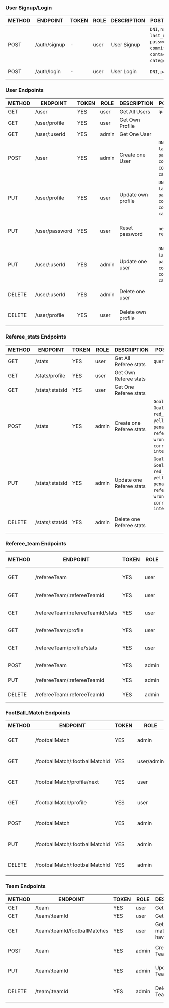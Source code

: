 ### User Signup/Login

| METHOD | ENDPOINT          | TOKEN | ROLE  | DESCRIPTION        | POST PARAMS                                                                                                         | RETURNS                |
|--------|-------------------|-------|-------|--------------------|---------------------------------------------------------------------------------------------------------------------|------------------------|
| POST   | /auth/signup      | -     | user  | User Signup        | `DNI`, `name`, `last_name`, `password`, `role`, `committee`, `contact_number`, `category`, `email`                  | { token: `token` }     |
| POST   | /auth/login       | -     | user  | User Login         | `DNI`, `password`                                                                                                   | { token: `token` }     |

### User Endpoints

| METHOD | ENDPOINT           | TOKEN | ROLE  | DESCRIPTION               | POST PARAMS                                                                                                         | RETURNS                           |
|--------|--------------------|-------|-------|---------------------------|---------------------------------------------------------------------------------------------------------------------|-----------------------------------|
| GET    | /user              | YES   | user  | Get All Users             | `query params`                                                                                                      | [{user}]                          |
| GET    | /user/profile      | YES   | user  | Get Own Profile           |                                                                                                                     | {user}                            |
| GET    | /user/:userId      | YES   | admin | Get One User              |                                                                                                                     | {user}                            |
| POST   | /user              | YES   | admin | Create one User           | `DNI`, `name`, `last_name`, `password`, `role`, `committee`, `contact_number`, `category`, `email`                  | {user}                            |
| PUT    | /user/profile      | YES   | user  | Update own profile        | `DNI`, `name`, `last_name`, `password`, `role`, `committee`, `contact_number`, `category`, `email`                  | {message: 'Profile updated'}       |
| PUT    | /user/password     | YES   | user  | Reset password            | `newPassword`, `repeatPassword`                                                                                   | { message: 'Password updated' }   |
| PUT    | /user/:userId      | YES   | admin | Update one user           | `DNI`, `name`, `last_name`, `password`, `role`, `committee`, `contact_number`, `category`, `email`                  | {message: 'User updated'}         |
| DELETE | /user/:userId      | YES   | admin | Delete one user           |                                                                                                                     | {message: 'User deleted'}         |
| DELETE | /user/profile      | YES   | user  | Delete own profile        |                                                                                                                     | {message: 'Profile deleted'}       |

### Referee_stats Endpoints

| METHOD | ENDPOINT          | TOKEN | ROLE | DESCRIPTION               | POST PARAMS                                                                                                         | RETURNS                |
|--------|-------------------|-------|------|---------------------------|---------------------------------------------------------------------------------------------------------------------|------------------------|
| GET    | /stats            | YES   | user | Get All Referee stats     | `query params`                                                                                                      | [{stats}]              |
| GET    | /stats/profile    | YES   | user | Get Own Referee stats     |                                                                                                                     | {stats}                |
| GET    | /stats/:statsId   | YES   | user | Get One Referee stats     |                                                                                                                     | {stats}                |
| POST   | /stats            | YES   | admin| Create one Referee stats  | `Goals_away`, `Goals_local`, `red_card`, `yellow_card`, `penalties`, `referee_score`, `wrong_offside`, `correct_offside`, `intervention` | {stats} |
| PUT    | /stats/:statsId   | YES   | admin| Update one Referee stats  | `Goals_away`, `Goals_local`, `red_card`, `yellow_card`, `penalties`, `referee_score`, `wrong_offside`, `correct_offside`, `intervention` | {message: 'stats updated'} |
| DELETE | /stats/:statsId   | YES   | admin| Delete one Referee stats  |                                                                                                                     | {message: 'stats deleted'} |

### Referee_team Endpoints

| METHOD | ENDPOINT                      | TOKEN | ROLE  | DESCRIPTION               | POST PARAMS                                     | RETURNS                   |
|--------|-------------------------------|-------|-------|---------------------------|-------------------------------------------------|---------------------------|
| GET    | /refereeTeam                  | YES   | user  | Get All Referee teams     | `query params`                                  | [{refereeTeam}]           |
| GET    | /refereeTeam/:refereeTeamId   | YES   | user  | Get One Referee Team      |                                                 | {refereeTeam}             |
| GET    | /refereeTeam/:refereeTeamId/stats   | YES   | user  | Get One Referee Team Stats   |                                        | [{refereeTeamStats}]             |
| GET    | /refereeTeam/profile          | YES   | user  | Get Own Referee Team      |                                                 | {refereeTeam}             |
| GET    | /refereeTeam/profile/stats    | YES   | user  | Get Own Referee Team Stats|                                                 | {refereeTeamStats}        |
| POST   | /refereeTeam                  | YES   | admin | Create one Referee Team   | `members`, `location`                          | {refereeTeam}              |
| PUT    | /refereeTeam/:refereeTeamId  | YES   | admin | Update one Referee Team    | `members`, `location`                          | {message: 'Team updated'}   |
| DELETE | /refereeTeam/:refereeTeamId  | YES   | admin | Delete one Referee Team    |                                                 | {message: 'Team deleted'}  |

### FootBall_Match Endpoints

| METHOD | ENDPOINT                            | TOKEN | ROLE  | DESCRIPTION                | POST PARAMS                                     | RETURNS                        |
|--------|-------------------------------------|-------|-------|----------------------------|-------------------------------------------------|--------------------------------|
| GET    | /footballMatch                      | YES   | admin | Get All Football Matches   | `query params`                                 | [{footballMatch}]               |
| GET    | /footballMatch/:footballMatchId     | YES   | user/admin | Get One Football Match  |                                               | {footballMatch}                |
| GET    | /footballMatch/profile/next         | YES   | user   | Get Next Football Match     |                                               | {footballMatch}                |   
| GET    | /footballMatch/profile              | YES   | user   | Get All Own Football Matches|                                          | [{footballMatch}]                |   
| POST   | /footballMatch                      | YES   | admin  | Create One Football Match   | `date`, `goals_Away`, `goals_Local`, `redCard_Local`,`redCard_Away`,`penalties`  | {footballMatch}                |
| PUT    | /footballMatch/:footballMatchId     | YES  | admin  | Update One Football Match   | `date`, `goals_Away`, `goals_Local`, `redCard_Local`,`redCard_Away`,`penalties`  | {message: 'Football Match updated'} |
| DELETE | /footballMatch/:footballMatchId     | YES  | admin  | Delete one Football Match   |                                                 | {message: 'Football Match updated'} |

### Team Endpoints

| METHOD | ENDPOINT                           | TOKEN | ROLE  | DESCRIPTION                 | POST PARAMS                                     | RETURNS                        |
|--------|------------------------------------|-------|-------|-----------------------------|-------------------------------------------------|--------------------------------|
| GET    | /team                              | YES   | user  | Get All Teams               | `query params`                                  | [{team}]                       |
| GET    | /team/:teamId                      | YES   | user  | Get One Team                |                                                 | {team}                         |
| GET    | /team/:teamId/footballMatches       | YES   | user  | Get all team matches you have refereed  |                                                 | [{teams}]                         |
| POST   | /team                              | YES   | admin | Create One Team              | `club_Name`,`player_sheets`, `coach`, `location`, `sending_off`  | {team}                |
| PUT    | /team/:teamId                      | YES   | admin | Update One Team              | `club_Name`,`player_sheets`, `coach`, `location`, `sending_off`  | {message: 'Team updated'} |
| DELETE | /team/:teamId                      | YES   | admin | Delete one Team              |                                                 | {message: 'Team deleted'}    |

